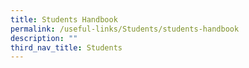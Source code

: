 ```yaml
---
title: Students Handbook
permalink: /useful-links/Students/students-handbook
description: ""
third_nav_title: Students
---
```

